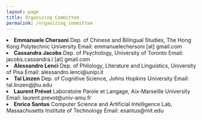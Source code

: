 ```yaml
---
layout: page
title: Organizing Committee
permalink: /organizing_committee
---
```



<li><b>Emmanuele Chersoni</b>
Dep. of Chinese and Bilingual Studies, The Hong Kong Polytechnic University
Email: emmanuelechersoni [at] gmail.com

<li><b>Cassandra Jacobs</b>
Dep. of Psychology, University of Toronto
Email: jacobs.cassandra.l [at] gmail.com 

<li><b>Alessandro Lenci</b>
Dep. of Philology, Literature and Linguistics, University of Pisa
Email: alessandro.lenci@unipi.it

<li><b>Tal Linzen</b>
Dep. of Cognitive Science, Johns Hopkins University
Email: tal.linzen@jhu.edu

<li><b>Laurent Prévot</b>
Laboratoire Parole et Langage, Aix-Marseille University
Email: laurent.prevot@univ-amu.fr

<li><b>Enrico Santus</b>
Computer Science and Artificial Intelligence Lab, Massachusetts Institute of Technology
Email: esantus@mit.edu 
